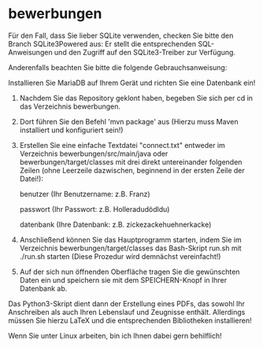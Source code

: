 # bewerbungen

Für den Fall, dass Sie lieber SQLite verwenden, checken Sie bitte den Branch SQLite3Powered aus:
Er stellt die entsprechenden SQL-Anweisungen und den Zugriff auf den SQLite3-Treiber zur Verfügung.

Anderenfalls beachten Sie bitte die folgende Gebrauchsanweisung:

Installieren Sie MariaDB auf Ihrem Gerät und richten Sie eine Datenbank ein!

1.  Nachdem Sie das Repository geklont haben, begeben Sie sich per cd in das Verzeichnis bewerbungen.
2.  Dort führen Sie den Befehl 'mvn package' aus (Hierzu muss Maven installiert und konfiguriert sein!)
3.  Erstellen Sie eine einfache Textdatei "connect.txt" entweder im Verzeichnis bewerbungen/src/main/java
    oder bewerbungen/target/classes mit drei direkt untereinander folgenden Zeilen (ohne Leerzeile
    dazwischen, beginnend in der ersten Zeile der Datei!):

    benutzer  (Ihr Benutzername: z.B. Franz)
    
    passwort  (Ihr Passwort:     z.B. Holleradudödldu)
    
    datenbank (Ihre Datenbank:   z.B. zickezackehuehnerkacke)

4.  Anschließend können Sie das Hauptprogramm starten, indem Sie im Verzeichnis bewerbungen/target/classes
    das Bash-Skript run.sh mit ./run.sh starten (Diese Prozedur wird demnächst vereinfacht!)
5.  Auf der sich nun öffnenden Oberfläche tragen Sie die gewünschten Daten ein und speichern sie mit
    dem SPEICHERN-Knopf in Ihrer Datenbank ab.
    
Das Python3-Skript dient dann der Erstellung eines PDFs, das sowohl Ihr Anschreiben als auch Ihren
Lebenslauf und Zeugnisse enthält. Allerdings müssen Sie hierzu LaTeX und die entsprechenden Bibliotheken installieren!

Wenn Sie unter Linux arbeiten, bin ich Ihnen dabei gern behilflich!
